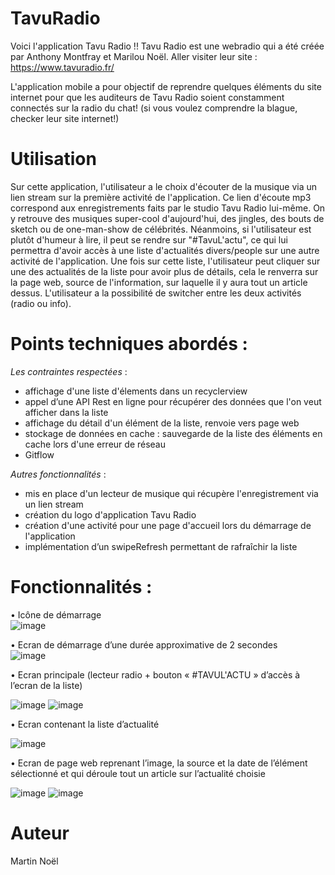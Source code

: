 # TavuRadio

Voici l'application Tavu Radio !! Tavu Radio est une webradio qui a été créée par Anthony Montfray et Marilou Noël.
Aller visiter leur site : https://www.tavuradio.fr/

L'application mobile a pour objectif de reprendre quelques éléments du site internet  pour que les auditeurs de Tavu Radio 
soient constamment connectés sur la radio du chat! (si vous voulez comprendre la blague,
checker leur site internet!)

# Utilisation

Sur cette application, l'utilisateur a le choix d'écouter de la musique via un lien stream sur la première activité de l'application. 
Ce lien d'écoute mp3 correspond aux enregistrements faits par le studio Tavu Radio lui-même. On y retrouve des musiques super-cool
d'aujourd'hui, des jingles, des bouts de sketch ou de one-man-show de célébrités. Néanmoins, si l'utilisateur est plutôt d'humeur à
lire, il peut se rendre sur "#TavuL'actu", ce qui lui permettra d'avoir accès à une liste d'actualités divers/people sur une autre 
activité de l'application. Une fois sur cette liste, l'utilisateur peut cliquer sur une des actualités de la liste pour avoir plus de 
détails, cela le renverra sur la page web, source de l'information, sur laquelle il y aura tout un article dessus. L'utilisateur a la
possibilité de switcher entre les deux activités (radio ou info). 

# Points techniques abordés : 

_Les contraintes respectées_ :
 - affichage d'une liste d'élements dans un recyclerview
 - appel d’une API Rest en ligne  pour récupérer des données que l'on veut afficher dans la liste
 - affichage du détail d'un élément de la liste, renvoie vers page web 
 - stockage de données en cache : sauvegarde de la liste des éléments en cache lors d'une erreur de réseau
- Gitflow 

_Autres fonctionnalités_ :
- mis en place d'un lecteur de musique qui récupère l'enregistrement via un lien stream
- création du logo d'application Tavu Radio
 - création d'une activité pour une page d'accueil lors du démarrage de l'application 
- implémentation d’un swipeRefresh permettant de rafraîchir la liste 

# Fonctionnalités :

•	Icône de démarrage    
![image](https://user-images.githubusercontent.com/63060751/83967776-d6431b80-a8c4-11ea-85a2-582b6bdf813f.png)

•	Ecran de démarrage d’une durée approximative de 2 secondes   
![image](https://user-images.githubusercontent.com/63060751/83967796-08547d80-a8c5-11ea-82b2-168d44391d98.png)

•	Ecran principale (lecteur radio + bouton « #TAVUL'ACTU » d’accès à l’ecran de la liste)

![image](https://user-images.githubusercontent.com/63060751/83967824-3df96680-a8c5-11ea-8d49-c2e1573540ef.png)  ![image](https://user-images.githubusercontent.com/63060751/83967835-4ce01900-a8c5-11ea-80d7-7b8c07616aec.png)



•	Ecran contenant la liste d’actualité 

![image](https://user-images.githubusercontent.com/63060751/83967858-6e410500-a8c5-11ea-8620-b72ffb2fc40c.png)


•	Ecran de page web reprenant l’image, la source et la date de l’élément sélectionné et qui déroule tout un article sur l’actualité choisie

![image](https://user-images.githubusercontent.com/63060751/83967889-92044b00-a8c5-11ea-8b29-d46e9203d1a6.png) ![image](https://user-images.githubusercontent.com/63060751/83967901-9df00d00-a8c5-11ea-87af-520e2f427713.png)

   
# Auteur

Martin Noël 
 
 

